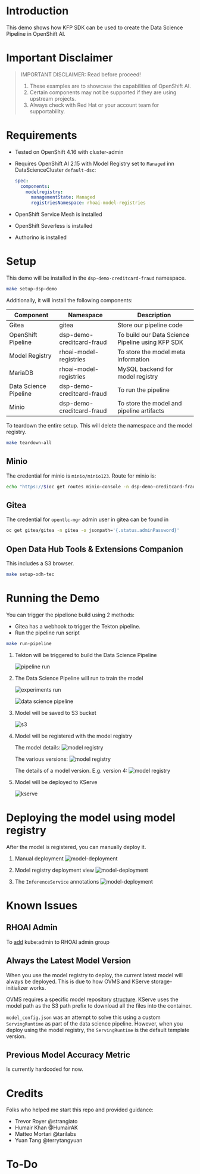 # Introduction

This demo shows how KFP SDK can be used to create the Data Science Pipeline in OpenShift AI. 

# Important Disclaimer

> IMPORTANT DISCLAIMER: Read before proceed!
> 1. These examples are to showcase the capabilities of OpenShift AI.
> 1. Certain components may not be supported if they are using upstream projects.
> 1. Always check with Red Hat or your account team for supportability. 

# Requirements

* Tested on OpenShift 4.16 with cluster-admin
* Requires OpenShift AI 2.15 with Model Registry set to `Managed` inn DataScienceCluster `default-dsc`:
    ``` yaml
    spec:
      components:
        modelregistry:
          managementState: Managed
          registriesNamespace: rhoai-model-registries
    ```

* OpenShift Service Mesh is installed
* OpenShift Severless is installed
* Authorino is installed

# Setup

This demo will be installed in the `dsp-demo-creditcard-fraud` namespace.

``` bash
make setup-dsp-demo
``` 

Additionally, it will install the following components:

| Component    | Namespace | Description |
| -------- | ------- | ------- | 
| Gitea  | gitea | Store our pipeline code     |
| OpenShift Pipeline  | dsp-demo-creditcard-fraud | To build our Data Science Pipeline using KFP SDK |
| Model Registry | rhoai-model-registries | To store the model meta information     |
| MariaDB | rhoai-model-registries | MySQL backend for model registry
| Data Science Pipeline | dsp-demo-creditcard-fraud | To run the pipeline     |
| Minio    | dsp-demo-creditcard-fraud | To store the model and pipeline artifacts    |

To teardown the entire setup. This will delete the namespace and the model registry.

``` bash
make teardown-all
```

## Minio

The credential for minio is `minio/minio123`. Route for minio is:

``` bash
echo "https://$(oc get routes minio-console -n dsp-demo-creditcard-fraud -o jsonpath='{.spec.host}')"
```
## Gitea 

The credential for `opentlc-mgr` admin user in gitea can be found in 

``` bash
oc get gitea/gitea -n gitea -o jsonpath='{.status.adminPassword}'
```

## Open Data Hub Tools & Extensions Companion

This includes a S3 browser.

``` bash
make setup-odh-tec 
```

# Running the Demo

You can trigger the pipelione build using 2 methods:
* Gitea has a webhook to trigger the Tekton pipeline. 
* Run the pipeline run script
``` bash
make run-pipeline
```

1. Tekton will be triggered to build the Data Science Pipeline

    ![pipeline run](images/pipeline-run.png)

1. The Data Science Pipeline will run to train the model

    ![experiments run](images/experiments-runs.png)

    ![data science pipeline](images/dsp.png)

1. Model will be saved to S3 bucket

    ![s3](images/s3.png)

1. Model will be registered with the model registry

    The model details:
    ![model registry](images/model-id.png)

    The various versions:
    ![model registry](images/model-registry.png)

    The details of a model version. E.g. version 4:
    ![model registry](images/model-version-id.png)


1. Model will be deployed to KServe

    ![kserve](images/kserve.png)

# Deploying the model using model registry

After the model is registered, you can manually deploy it.

1. Manual deployment
    ![model-deployment](images/model-registry-to-deploy.png)

1. Model registry deployment view
    ![model-deployment](images/model-registry-deploy.png)

1. The `InferenceService` annotations
    ![model-deployment](images/model-isvc.png)


# Known Issues

## RHOAI Admin

To [add](https://ai-on-openshift.io/odh-rhoai/openshift-group-management/#adding-kubeadmin-to-rhods-admins) kube:admin to RHOAI admin group

## Always the Latest Model Version
When you use the model registry to deploy, the current latest model will always be deployed. This is due to how OVMS and KServe storage-initializer works. 

OVMS requires a specific model repository [structure](https://docs.openvino.ai/2024/openvino-workflow/model-server/ovms_docs_models_repository.html). KServe uses the model path as the S3 path prefix to download all the files into the container. 

`model_config.json` was an attempt to solve this using a custom `ServingRuntime` as part of the data science pipeline. However, when you deploy using the model registry, the `ServingRuntime` is the default template version.

## Previous Model Accuracy Metric

Is currently hardcoded for now.

# Credits

Folks who helped me start this repo and provided guidance:
* Trevor Royer @strangiato
* Humair Khan @HumairAK
* Matteo Mortari @tarilabs
* Yuan Tang @terrytangyuan

# To-Do

